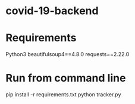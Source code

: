 # covid-19-backend


# Requirements

Python3
beautifulsoup4==4.8.0
requests==2.22.0

# Run from command line

pip install -r requirements.txt
python tracker.py
